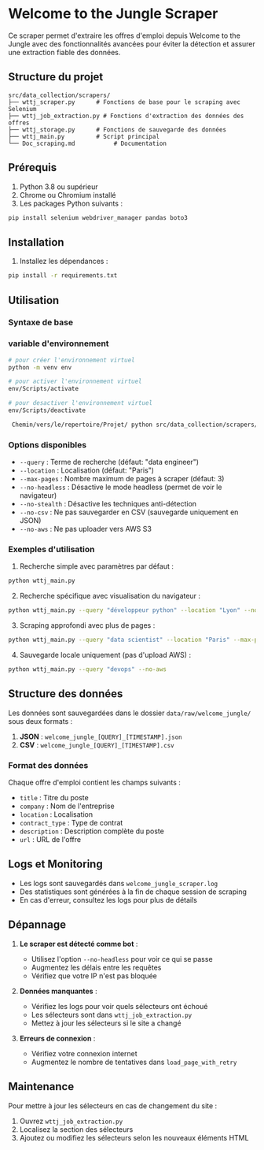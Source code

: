 # Welcome to the Jungle Scraper

Ce scraper permet d'extraire les offres d'emploi depuis Welcome to the Jungle avec des fonctionnalités avancées pour éviter la détection et assurer une extraction fiable des données.

## Structure du projet

```
src/data_collection/scrapers/
├── wttj_scraper.py      # Fonctions de base pour le scraping avec Selenium
├── wttj_job_extraction.py # Fonctions d'extraction des données des offres
├── wttj_storage.py      # Fonctions de sauvegarde des données
├── wttj_main.py         # Script principal
└── Doc_scraping.md           # Documentation
```

## Prérequis

1. Python 3.8 ou supérieur
2. Chrome ou Chromium installé
3. Les packages Python suivants :
```bash
pip install selenium webdriver_manager pandas boto3
```

## Installation



1. Installez les dépendances :
```bash
pip install -r requirements.txt
```

## Utilisation

### Syntaxe de base

### variable d'environnement 

```bash
# pour créer l'environnement virtuel
python -m venv env

# pour activer l'environnement virtuel
env/Scripts/activate

# pour desactiver l'environnement virtuel
env/Scripts/deactivate
```

```bash
 Chemin/vers/le/repertoire/Projet/ python src/data_collection/scrapers/wttj_main.py --query "data engineer" --location "Paris" --max-pages 5
```

### Options disponibles

- `--query` : Terme de recherche (défaut: "data engineer")
- `--location` : Localisation (défaut: "Paris")
- `--max-pages` : Nombre maximum de pages à scraper (défaut: 3)
- `--no-headless` : Désactive le mode headless (permet de voir le navigateur)
- `--no-stealth` : Désactive les techniques anti-détection
- `--no-csv` : Ne pas sauvegarder en CSV (sauvegarde uniquement en JSON)
- `--no-aws` : Ne pas uploader vers AWS S3

### Exemples d'utilisation

1. Recherche simple avec paramètres par défaut :
```bash
python wttj_main.py
```

2. Recherche spécifique avec visualisation du navigateur :
```bash
python wttj_main.py --query "développeur python" --location "Lyon" --no-headless
```

3. Scraping approfondi avec plus de pages :
```bash
python wttj_main.py --query "data scientist" --location "Paris" --max-pages 10
```

4. Sauvegarde locale uniquement (pas d'upload AWS) :
```bash
python wttj_main.py --query "devops" --no-aws
```

## Structure des données

Les données sont sauvegardées dans le dossier `data/raw/welcome_jungle/` sous deux formats :

1. **JSON** : `welcome_jungle_[QUERY]_[TIMESTAMP].json`
2. **CSV** : `welcome_jungle_[QUERY]_[TIMESTAMP].csv`

### Format des données

Chaque offre d'emploi contient les champs suivants :
- `title` : Titre du poste
- `company` : Nom de l'entreprise
- `location` : Localisation
- `contract_type` : Type de contrat
- `description` : Description complète du poste
- `url` : URL de l'offre

## Logs et Monitoring

- Les logs sont sauvegardés dans `welcome_jungle_scraper.log`
- Des statistiques sont générées à la fin de chaque session de scraping
- En cas d'erreur, consultez les logs pour plus de détails

## Dépannage

1. **Le scraper est détecté comme bot** :
   - Utilisez l'option `--no-headless` pour voir ce qui se passe
   - Augmentez les délais entre les requêtes
   - Vérifiez que votre IP n'est pas bloquée

2. **Données manquantes** :
   - Vérifiez les logs pour voir quels sélecteurs ont échoué
   - Les sélecteurs sont dans `wttj_job_extraction.py`
   - Mettez à jour les sélecteurs si le site a changé

3. **Erreurs de connexion** :
   - Vérifiez votre connexion internet
   - Augmentez le nombre de tentatives dans `load_page_with_retry`

## Maintenance

Pour mettre à jour les sélecteurs en cas de changement du site :
1. Ouvrez `wttj_job_extraction.py`
2. Localisez la section des sélecteurs
3. Ajoutez ou modifiez les sélecteurs selon les nouveaux éléments HTML
